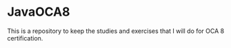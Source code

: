 # JavaOCA8
This is a repository to keep the studies and exercises that I will do for OCA 8 certification.

